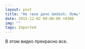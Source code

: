 ```yaml
---
layout: post
title: "Не твое дело &mdash; Ложь"
date: 2015-12-02 00:00:00 +0300
img: ""
tags: Imported
---
```


В этом видео прекрасно все.